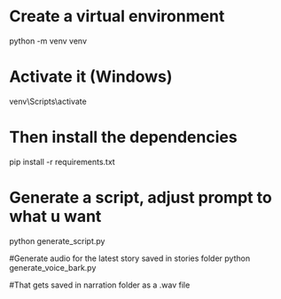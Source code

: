 # Create a virtual environment
python -m venv venv

# Activate it (Windows)
venv\Scripts\activate

# Then install the dependencies
pip install -r requirements.txt

# Generate a script, adjust prompt to what u want
python generate_script.py

#Generate audio for the latest story saved in stories folder
python generate_voice_bark.py

#That gets saved in narration folder as a .wav file
